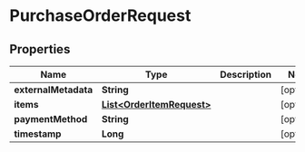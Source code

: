 
# PurchaseOrderRequest

## Properties
Name | Type | Description | Notes
------------ | ------------- | ------------- | -------------
**externalMetadata** | **String** |  |  [optional]
**items** | [**List&lt;OrderItemRequest&gt;**](OrderItemRequest.md) |  |  [optional]
**paymentMethod** | **String** |  |  [optional]
**timestamp** | **Long** |  |  [optional]



